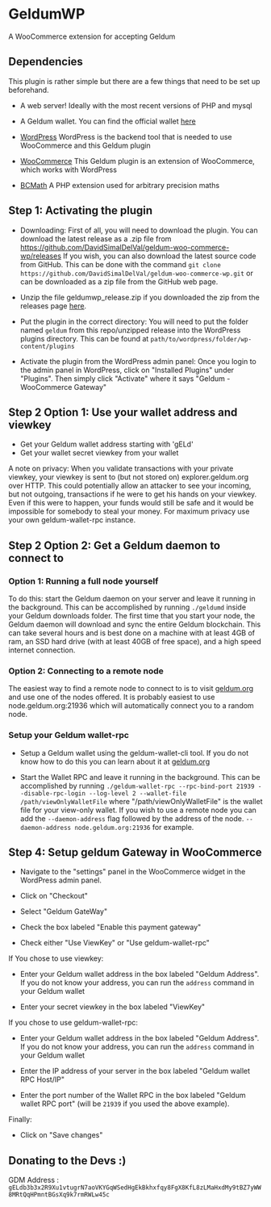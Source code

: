 # GeldumWP
A WooCommerce extension for accepting Geldum

## Dependencies
This plugin is rather simple but there are a few things that need to be set up beforehand.

* A web server! Ideally with the most recent versions of PHP and mysql

* A Geldum wallet. You can find the official wallet [here](https://getgeldum.org/downloads/)

* [WordPress](https://wordpress.org)
WordPress is the backend tool that is needed to use WooCommerce and this Geldum plugin

* [WooCommerce](https://woocommerce.com)
This Geldum plugin is an extension of WooCommerce, which works with WordPress

* [BCMath](http://php.net/manual/en/book.bc.php)
A PHP extension used for arbitrary precision maths

## Step 1: Activating the plugin
* Downloading: First of all, you will need to download the plugin. You can download the latest release as a .zip file from https://github.com/DavidSimalDelVal/geldum-woo-commerce-wp/releases If you wish, you can also download the latest source code from GitHub. This can be done with the command `git clone https://github.com/DavidSimalDelVal/geldum-woo-commerce-wp.git` or can be downloaded as a zip file from the GitHub web page.

* Unzip the file geldumwp_release.zip if you downloaded the zip from the releases page [here](https://github.com/DavidSimalDelVal/geldum-woo-commerce-wp/releases).

* Put the plugin in the correct directory: You will need to put the folder named `geldum` from this repo/unzipped release into the WordPress plugins directory. This can be found at `path/to/wordpress/folder/wp-content/plugins`

* Activate the plugin from the WordPress admin panel: Once you login to the admin panel in WordPress, click on "Installed Plugins" under "Plugins". Then simply click "Activate" where it says "Geldum - WooCommerce Gateway"

## Step 2 Option 1: Use your wallet address and viewkey

* Get your Geldum wallet address starting with 'gELd'
* Get your wallet secret viewkey from your wallet

A note on privacy: When you validate transactions with your private viewkey, your viewkey is sent to (but not stored on) explorer.geldum.org over HTTP. This could potentially allow an attacker to see your incoming, but not outgoing, transactions if he were to get his hands on your viewkey. Even if this were to happen, your funds would still be safe and it would be impossible for somebody to steal your money. For maximum privacy use your own geldum-wallet-rpc instance.

## Step 2 Option 2: Get a Geldum daemon to connect to

### Option 1: Running a full node yourself

To do this: start the Geldum daemon on your server and leave it running in the background. This can be accomplished by running `./geldumd` inside your Geldum downloads folder. The first time that you start your node, the Geldum daemon will download and sync the entire Geldum blockchain. This can take several hours and is best done on a machine with at least 4GB of ram, an SSD hard drive (with at least 40GB of free space), and a high speed internet connection.

### Option 2: Connecting to a remote node
The easiest way to find a remote node to connect to is to visit [geldum.org](https://geldum.org/geldumsphere/) and use one of the nodes offered. It is probably easiest to use node.geldum.org:21936 which will automatically connect you to a random node.

### Setup your Geldum wallet-rpc

* Setup a Geldum wallet using the geldum-wallet-cli tool. If you do not know how to do this you can learn about it at [geldum.org](http://geldum.org/resources/user-guides/geldum-wallet-cli.html)

* Start the Wallet RPC and leave it running in the background. This can be accomplished by running `./geldum-wallet-rpc --rpc-bind-port 21939 --disable-rpc-login --log-level 2 --wallet-file /path/viewOnlyWalletFile` where "/path/viewOnlyWalletFile" is the wallet file for your view-only wallet. If you wish to use a remote node you can add the `--daemon-address` flag followed by the address of the node. `--daemon-address node.geldum.org:21936` for example.

## Step 4: Setup geldum Gateway in WooCommerce

* Navigate to the "settings" panel in the WooCommerce widget in the WordPress admin panel.

* Click on "Checkout"

* Select "Geldum GateWay"

* Check the box labeled "Enable this payment gateway"

* Check either "Use ViewKey" or "Use geldum-wallet-rpc"

If You chose to use viewkey:

* Enter your Geldum wallet address in the box labeled "Geldum Address". If you do not know your address, you can run the `address` command in your Geldum wallet

* Enter your secret viewkey in the box labeled "ViewKey"

If you chose to use geldum-wallet-rpc:

* Enter your Geldum wallet address in the box labeled "Geldum Address". If you do not know your address, you can run the `address` command in your Geldum wallet

* Enter the IP address of your server in the box labeled "Geldum wallet RPC Host/IP"

* Enter the port number of the Wallet RPC in the box labeled "Geldum wallet RPC port" (will be `21939` if you used the above example).

Finally:

* Click on "Save changes"

## Donating to the Devs :)
GDM Address : `gELdb3b3x2R9Xu1vtugrN7aoVKYGqWSedHgEkBkhxfqy8FgX8KfL8zLMaHxdMy9tBZ7yWW8MRtQqHPmntBGsXq9k7rmRWLw45c`
